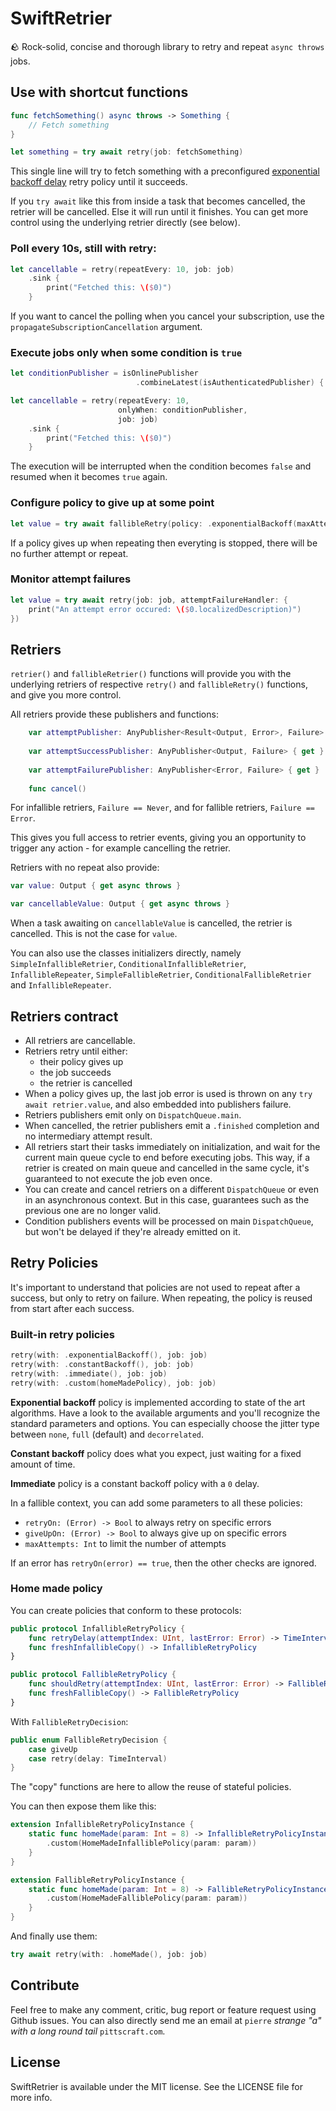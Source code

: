 # SwiftRetrier

🪨 Rock-solid, concise and thorough library to retry and repeat `async throws` jobs.

## Use with shortcut functions

```swift
func fetchSomething() async throws -> Something {
    // Fetch something
}

let something = try await retry(job: fetchSomething)

```

This single line will try to fetch something with a preconfigured 
[exponential backoff delay](https://aws.amazon.com/fr/blogs/architecture/exponential-backoff-and-jitter/)
retry policy until it succeeds.

If you `try await` like this from inside a task that becomes cancelled, the retrier 
will be cancelled. Else it will run until it finishes. You can get more control using the underlying retrier directly (see below).

### Poll every 10s, still with retry:

```swift
let cancellable = retry(repeatEvery: 10, job: job)
    .sink {
        print("Fetched this: \($0)")
    }
```
If you want to cancel the polling when you cancel your subscription, use the `propagateSubscriptionCancellation`
argument.

### Execute jobs only when some condition is `true`

```swift
let conditionPublisher = isOnlinePublisher
                            .combineLatest(isAuthenticatedPublisher) { $0 && $1 }

let cancellable = retry(repeatEvery: 10, 
                        onlyWhen: conditionPublisher,
                        job: job)
    .sink {
        print("Fetched this: \($0)")
    }
```
The execution will be interrupted when the condition becomes `false` and resumed when it becomes `true` again.

### Configure policy to give up at some point

```swift
let value = try await fallibleRetry(policy: .exponentialBackoff(maxAttempts: 5), job: job)
```

If a policy gives up when repeating then everyting is stopped, there will be no further attempt or 
repeat.

### Monitor attempt failures

```swift
let value = try await retry(job: job, attemptFailureHandler: {
    print("An attempt error occured: \($0.localizedDescription)")
})

```

## Retriers

`retrier()` and `fallibleRetrier()` functions will provide you with the underlying retriers of respective `retry()` and 
`fallibleRetry()` functions, and give you more control.

All retriers provide these publishers and functions:

```swift
    var attemptPublisher: AnyPublisher<Result<Output, Error>, Failure> { get }
    
    var attemptSuccessPublisher: AnyPublisher<Output, Failure> { get }
    
    var attemptFailurePublisher: AnyPublisher<Error, Failure> { get }
    
    func cancel()
```

For infallible retriers, `Failure == Never`, and for fallible retriers, `Failure == Error`.

This gives you full access to retrier events, giving you an opportunity to trigger any action - for example cancelling 
the retrier.

Retriers with no repeat also provide:

```swift
var value: Output { get async throws }

var cancellableValue: Output { get async throws }
```

When a task awaiting on `cancellableValue` is cancelled, the retrier is cancelled. This is not the case for `value`.

You can also use the classes initializers directly, namely `SimpleInfallibleRetrier`, `ConditionalInfallibleRetrier`,
 `InfallibleRepeater`, `SimpleFallibleRetrier`, `ConditionalFallibleRetrier` and `InfallibleRepeater`.

## Retriers contract

- All retriers are cancellable.
- Retriers retry until either:
    - their policy gives up
    - the job succeeds
    - the retrier is cancelled
- When a policy gives up, the last job error is used is thrown on any `try await retrier.value`, and also embedded into 
publishers failure.
- Retriers publishers emit only on `DispatchQueue.main`.
- When cancelled, the retrier publishers emit a `.finished` completion and no intermediary attempt result.
- All retriers start their tasks immediately on initialization, and wait for the current main queue cycle to end before
 executing jobs. This way, if a retrier is created on main queue and cancelled in the same cycle, it's guaranteed 
 to not execute the job even once.
- You can create and cancel retriers on a different `DispatchQueue` or even in an asynchronous context. But in this 
case, guarantees such as the previous one are no longer valid.
- Condition publishers events will be processed on main `DispatchQueue`, but won't be delayed if they're already 
emitted on it.

## Retry Policies

It's important to understand that policies are not used to repeat after a success, but only to retry on failure.
When repeating, the policy is reused from start after each success.

### Built-in retry policies

```swift
retry(with: .exponentialBackoff(), job: job)
retry(with: .constantBackoff(), job: job)
retry(with: .immediate(), job: job)
retry(with: .custom(homeMadePolicy), job: job)
```

**Exponential backoff** policy is implemented according to state of the art algorithms.
Have a look to the available arguments and you'll recognize the standard parameters and options.
You can especially choose the jitter type between `none`, `full` (default) and `decorrelated`.

**Constant backoff** policy does what you expect, just waiting for a fixed amount of time.

**Immediate** policy is a constant backoff policy with a `0` delay.

In a fallible context, you can add some parameters to all these policies:
- `retryOn: (Error) -> Bool` to always retry on specific errors
- `giveUpOn: (Error) -> Bool` to always give up on specific errors
- `maxAttempts: Int` to limit the number of attempts

If an error has `retryOn(error) == true`, then the other checks are ignored.

### Home made policy

You can create policies that conform to these protocols:

```swift
public protocol InfallibleRetryPolicy {
    func retryDelay(attemptIndex: UInt, lastError: Error) -> TimeInterval
    func freshInfallibleCopy() -> InfallibleRetryPolicy
}

public protocol FallibleRetryPolicy {
    func shouldRetry(attemptIndex: UInt, lastError: Error) -> FallibleRetryDecision
    func freshFallibleCopy() -> FallibleRetryPolicy
}
```

With `FallibleRetryDecision`:

```swift
public enum FallibleRetryDecision {
    case giveUp
    case retry(delay: TimeInterval)
}
``` 

The "copy" functions are here to allow the reuse of stateful policies.

You can then expose them like this:

```swift
extension InfallibleRetryPolicyInstance {
    static func homeMade(param: Int = 8) -> InfallibleRetryPolicyInstance {
        .custom(HomeMadeInfalliblePolicy(param: param))
    }
}

extension FallibleRetryPolicyInstance {
    static func homeMade(param: Int = 8) -> FallibleRetryPolicyInstance {
        .custom(HomeMadeFalliblePolicy(param: param))
    }
}
```

And finally use them:

```swift
try await retry(with: .homeMade(), job: job)

```

## Contribute

Feel free to make any comment, critic, bug report or feature request using Github issues.
You can also directly send me an email at `pierre` *strange "a" with a long round tail* `pittscraft.com`.

## License

SwiftRetrier is available under the MIT license. See the LICENSE file for more info.

